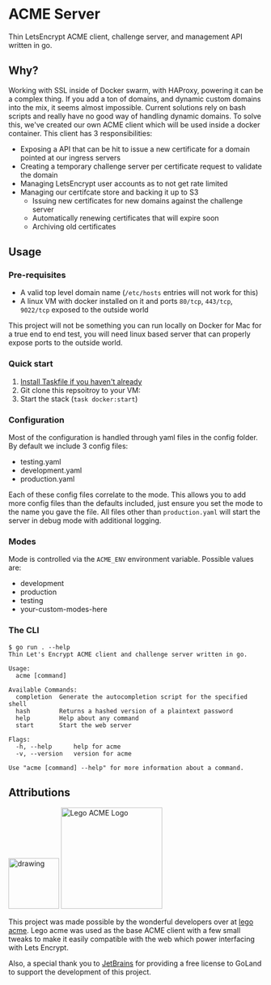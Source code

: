 # ACME Server

Thin LetsEncrypt ACME client, challenge server, and management API written in go.

## Why?

Working with SSL inside of Docker swarm, with HAProxy, powering it can be a complex
thing. If you add a ton of domains, and dynamic custom domains into the mix, it
seems almost impossible. Current solutions rely on bash scripts and really have
no good way of handling dynamic domains. To solve this, we've created our own ACME
client which will be used inside a docker container. This client has 3
responsibilities:

- Exposing a API that can be hit to issue a new certificate for a domain pointed at
  our ingress servers
- Creating a temporary challenge server per certificate request to validate the domain
- Managing LetsEncrypt user accounts as to not get rate limited
- Managing our certifcate store and backing it up to S3
  - Issuing new certificates for new domains against the challenge server
  - Automatically renewing certificates that will expire soon
  - Archiving old certificates

## Usage

### Pre-requisites

- A valid top level domain name (`/etc/hosts` entries will not work for this)
- A linux VM with docker installed on it and ports `80/tcp`, `443/tcp`, `9022/tcp`
  exposed to the outside world

This project will not be something you can run locally on Docker for Mac for a true
end to end test, you will need linux based server that can properly expose ports to
the outside world.

### Quick start

1. [Install Taskfile if you haven't already](https://taskfile.dev/installation/)
2. Git clone this repsoitroy to your VM:
3. Start the stack (`task docker:start`)

### Configuration

Most of the configuration is handled through yaml files in the config folder.
By default we include 3 config files:

- testing.yaml
- development.yaml
- production.yaml

Each of these config files correlate to the mode. This allows you to add more
config files than the defaults included, just ensure you set the mode to the
name you gave the file. All files other than `production.yaml` will start the
server in debug mode with additional logging.

### Modes

Mode is controlled via the `ACME_ENV` environment variable. Possible values are:

- development
- production
- testing
- your-custom-modes-here

### The CLI

```text
$ go run . --help
Thin Let's Encrypt ACME client and challenge server written in go.

Usage:
  acme [command]

Available Commands:
  completion  Generate the autocompletion script for the specified shell
  hash        Returns a hashed version of a plaintext password
  help        Help about any command
  start       Start the web server

Flags:
  -h, --help      help for acme
  -v, --version   version for acme

Use "acme [command] --help" for more information about a command.
```

## Attributions

<p float="left">
<img src="https://plugins.jetbrains.com/static/versions/22143/jetbrains-simple.svg" alt="drawing" width="100"/>
<img src="https://go-acme.github.io/lego/images/logo-white.png" alt="Lego ACME Logo" width="200"/>
</p>

This project was made possible by the wonderful developers over at [lego
acme](https://github.com/go-acme/lego). Lego acme was used as the base
ACME client with a few small tweaks to make it easily compatible with the web
which power interfacing with Lets Encrypt.

Also, a special thank you to [JetBrains](https://jb.gg/OpenSourceSupport) for providing 
a free license to GoLand to support the development of this project.
